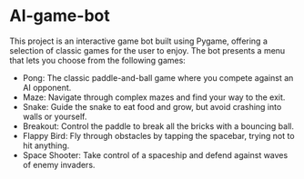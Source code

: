 # AI-game-bot
This project is an interactive game bot built using Pygame, offering a selection of classic games for the user to enjoy. The bot presents a menu that lets you choose from the following games:

- Pong: The classic paddle-and-ball game where you compete against an AI opponent.
- Maze: Navigate through complex mazes and find your way to the exit.
- Snake: Guide the snake to eat food and grow, but avoid crashing into walls or yourself.
- Breakout: Control the paddle to break all the bricks with a bouncing ball.
- Flappy Bird: Fly through obstacles by tapping the spacebar, trying not to hit anything.
- Space Shooter: Take control of a spaceship and defend against waves of enemy invaders.
